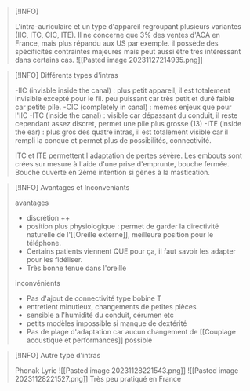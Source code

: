 >[!INFO]
>
>L'intra-auriculaire et un type d'appareil regroupant plusieurs variantes (IIC, ITC, CIC, ITE). Il ne concerne que 3% des ventes d'ACA en France, mais plus répandu aux US par exemple. il possède des spécificités contraintes majeures mais peut aussi être très intéressant dans certains cas.
>![[Pasted image 20231127214935.png]]
>

>[!INFO] Différents types d'intras
>
>-IIC (invisble inside the canal) :
>plus petit appareil, il est totalement invisible excepté pour le fil. peu puissant car très petit et duré faible car petite pile.
>-CIC (completely in canal) :
>memes enjeux que pour l'IIC
>-ITC (inside the canal) :
>visible car dépassant du conduit, il reste cependant assez discret, permet une pile plus grosse (13)
>-ITE (inside the ear) : 
>plus gros des quatre intras, il est totalement visible car il rempli la conque et permet plus de possibilités, connectivité.
>
>ITC et ITE permettent l'adaptation de pertes sévère.
>Les embouts sont crées sur mesure à l'aide d'une prise d'emprunte, bouche fermée.
>Bouche ouverte en 2ème intention si gènes à la mastication.
>

>[!INFO] Avantages et Inconveniants
>
>avantages 
>
>- discrétion ++
>- position plus physiologique : permet de garder la directivité naturelle de l'[[Oreille externe]], meilleure position pour le téléphone.
>- Certains patients viennent QUE pour ça, il faut savoir les adapter pour les fidéliser.
>- Très bonne tenue dans l'oreille
>
>inconvénients
>
>- Pas d'ajout de connectivité type bobine T
>- entretient minutieux, changements de petites pièces
>- sensible a l'humidité du conduit, cérumen etc
>- petits modèles impossible si manque de dextérité
>- Pas de plage d'adaptation car aucun changement de [[Couplage acoustique et performances]] possible

>[!INFO] Autre type d'intras
>
>Phonak Lyric
>![[Pasted image 20231128221543.png]]
>![[Pasted image 20231128221527.png]]
>Très peu pratiqué en France



